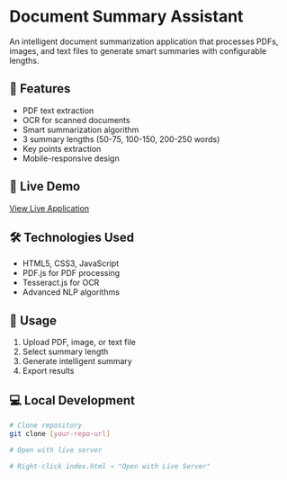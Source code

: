 # Document Summary Assistant

An intelligent document summarization application that processes PDFs, images, and text files to generate smart summaries with configurable lengths.

## 🌟 Features
- PDF text extraction
- OCR for scanned documents  
- Smart summarization algorithm
- 3 summary lengths (50-75, 100-150, 200-250 words)
- Key points extraction
- Mobile-responsive design

## 🚀 Live Demo
[View Live Application](https://doc-summary.netlify.app)

## 🛠 Technologies Used
- HTML5, CSS3, JavaScript
- PDF.js for PDF processing
- Tesseract.js for OCR
- Advanced NLP algorithms

## 📱 Usage
1. Upload PDF, image, or text file
2. Select summary length
3. Generate intelligent summary
4. Export results

## 💻 Local Development
```bash
# Clone repository
git clone [your-repo-url]

# Open with live server

# Right-click index.html → "Open with Live Server"




